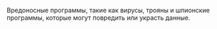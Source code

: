 Вредоносные программы, такие как вирусы, трояны и шпионские программы, которые могут повредить или украсть данные.